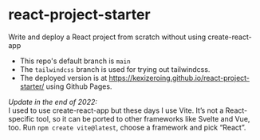 # react-project-starter
Write and deploy a React project from scratch without using create-react-app

- This repo's default branch is `main`
- The `tailwindcss` branch is used for trying out tailwindcss.
- The deployed version is at https://kexizeroing.github.io/react-project-starter/ using Github Pages.

*Update in the end of 2022:*  
I used to use create-react-app but these days I use Vite. It’s not a React-specific tool, so it can be ported to other frameworks like Svelte and Vue, too. Run `npm create vite@latest`, choose a framework and pick “React”.
